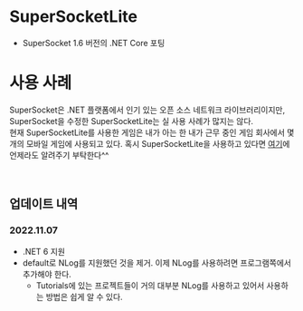 # SuperSocketLite
- SuperSocket 1.6 버전의 .NET Core 포팅
  	  
# 사용 사례
SuperSocket은 .NET 플랫폼에서 인기 있는 오픈 소스 네트워크 라이브러리이지만, SuperSocket을 수정한 SuperSocketLite는 실 사용 사례가 많지는 않다.  
현재 SuperSocketLite를 사용한 게임은 내가 아는 한 내가 근무 중인 게임 회사에서 몇 개의 모바일 게임에 사용되고 있다. 
혹시 SuperSocketLite을 사용하고 있다면 [여기](https://github.com/jacking75/SuperSocketLite/discussions/19)에 언제라도 알려주기 부탁한다^^  
    
<br/>  
      
	
## 업데이트 내역 
  
### 2022.11.07
- .NET 6 지원 
- default로 NLog를 지원했던 것을 제거. 이제 NLog를 사용하려면 프로그램쪽에서 추가해야 한다. 
    - Tutorials에 있는 프로젝트들이 거의 대부분 NLog를 사용하고 있어서 사용하는 방법은 쉽게 알 수 있다. 
  